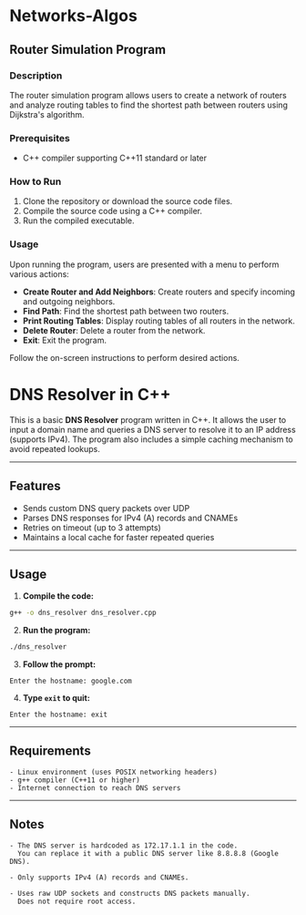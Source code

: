 # Networks-Algos

## Router Simulation Program

### Description

The router simulation program allows users to create a network of routers and analyze routing tables to find the shortest path between routers using Dijkstra's algorithm.

### Prerequisites

- C++ compiler supporting C++11 standard or later

### How to Run

1. Clone the repository or download the source code files.
2. Compile the source code using a C++ compiler.
3. Run the compiled executable.

### Usage

Upon running the program, users are presented with a menu to perform various actions:

- **Create Router and Add Neighbors**: Create routers and specify incoming and outgoing neighbors.
- **Find Path**: Find the shortest path between two routers.
- **Print Routing Tables**: Display routing tables of all routers in the network.
- **Delete Router**: Delete a router from the network.
- **Exit**: Exit the program.

Follow the on-screen instructions to perform desired actions.

# DNS Resolver in C++

This is a basic **DNS Resolver** program written in C++. It allows the user to input a domain name and queries a DNS server to resolve it to an IP address (supports IPv4). The program also includes a simple caching mechanism to avoid repeated lookups.

---

## Features

- Sends custom DNS query packets over UDP  
- Parses DNS responses for IPv4 (A) records and CNAMEs  
- Retries on timeout (up to 3 attempts)  
- Maintains a local cache for faster repeated queries  

---

## Usage

1. **Compile the code:**

```bash
g++ -o dns_resolver dns_resolver.cpp
```

2. **Run the program:**

```bash
./dns_resolver
```

3. **Follow the prompt:**

```text
Enter the hostname: google.com
```

4. **Type `exit` to quit:**

```text
Enter the hostname: exit
```

---

## Requirements

```text
- Linux environment (uses POSIX networking headers)
- g++ compiler (C++11 or higher)
- Internet connection to reach DNS servers
```

---

## Notes

```text
- The DNS server is hardcoded as 172.17.1.1 in the code.
  You can replace it with a public DNS server like 8.8.8.8 (Google DNS).

- Only supports IPv4 (A) records and CNAMEs.

- Uses raw UDP sockets and constructs DNS packets manually.
  Does not require root access.
```
